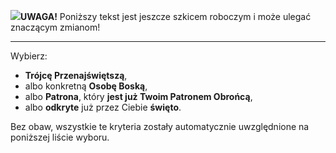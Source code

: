 <span class="challenge-success-status-icon-todo"><img class="svg-image" src="/files/resources/svg/cone-striped.svg" /></span>**UWAGA!** Poniższy tekst jest jeszcze szkicem roboczym i może ulegać znaczącym zmianom!

---
Wybierz:
- **Trójcę Przenajświętszą**,
- albo konkretną **Osobę Boską**,
- albo **Patrona**, który **jest już Twoim Patronem Obrońcą**,
- albo **odkryte** już przez Ciebie **święto**.

Bez obaw, wszystkie te kryteria zostały automatycznie uwzględnione na poniższej liście wyboru.
